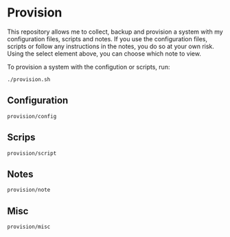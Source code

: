 # Provision

This repository allows me to collect, backup and provision a system with my configuration files, scripts and notes. If you use the configuration files, scripts or follow any instructions in the notes, you do so at your own risk. Using the select element above, you can choose which note to view.

To provision a system with the configution or scripts, run:

    ./provision.sh

## Configuration

`provision/config`

## Scrips

`provision/script`

## Notes

`provision/note`

## Misc

`provision/misc`